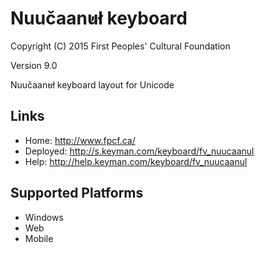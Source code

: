 Nuučaan̓uł keyboard
======================

Copyright (C) 2015 First Peoples' Cultural Foundation

Version 9.0

Nuučaan̓uł keyboard layout for Unicode

Links
-----

 * Home:     <http://www.fpcf.ca/>
 * Deployed: <http://s.keyman.com/keyboard/fv_nuucaanul>
 * Help:     <http://help.keyman.com/keyboard/fv_nuucaanul>
 
Supported Platforms
-------------------

 * Windows
 * Web
 * Mobile
